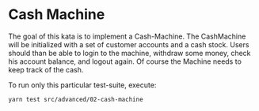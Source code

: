 Cash Machine
============

The goal of this kata is to implement a Cash-Machine.
The CashMachine will be initialized with a set of customer accounts and a cash stock.
Users should than be able to login to the machine, withdraw some money, check his account balance, and logout again.
Of course the Machine needs to keep track of the cash.

To run only this particular test-suite, execute:

```bash
yarn test src/advanced/02-cash-machine
```
